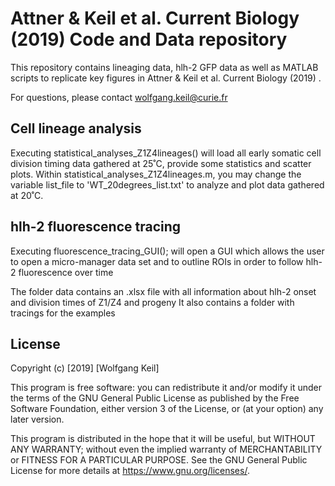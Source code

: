 # Attner & Keil et al. Current Biology (2019) Code and Data repository

This repository contains lineaging data, hlh-2 GFP data as well as MATLAB scripts to replicate key figures in
Attner & Keil et al. Current Biology (2019) . 

For questions, please contact wolfgang.keil@curie.fr

## Cell lineage analysis
Executing statistical_analyses_Z1Z4lineages() will load all early somatic cell division timing 
data gathered at 25˚C, provide some statistics and scatter plots.
Within statistical_analyses_Z1Z4lineages.m, you may change the variable list_file to
'WT_20degrees_list.txt' to analyze and plot data gathered at 20˚C.
 

## hlh-2 fluorescence tracing
Executing fluorescence_tracing_GUI(); will open a GUI which allows the user to open a micro-manager data 
set and to outline ROIs in order to follow hlh-2 fluorescence over time

The folder data contains an .xlsx file with all information about hlh-2 onset and division times of Z1/Z4 and progeny 
It also contains a folder with tracings for the examples 

## License
Copyright (c) [2019] [Wolfgang Keil]

This program is free software: you can redistribute it and/or modify
it under the terms of the GNU General Public License as published by
the Free Software Foundation, either version 3 of the License, or
(at your option) any later version.

This program is distributed in the hope that it will be useful,
but WITHOUT ANY WARRANTY; without even the implied warranty of
 MERCHANTABILITY or FITNESS FOR A PARTICULAR PURPOSE.  See the
GNU General Public License for more details at <https://www.gnu.org/licenses/>.